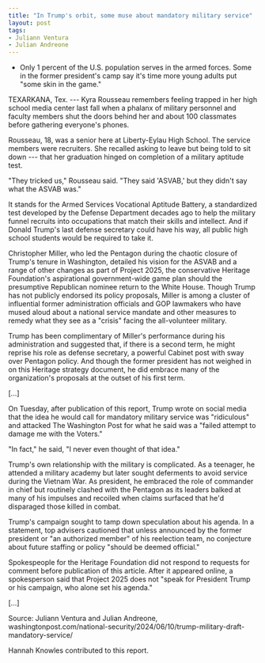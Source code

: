 ```yaml
---
title: "In Trump's orbit, some muse about mandatory military service"
layout: post
tags:
- Juliann Ventura
- Julian Andreone
---
```


- Only 1 percent of the U.S. population serves in the armed forces. Some in the former president's camp say it's time more young adults put "some skin in the game."

TEXARKANA, Tex. --- Kyra Rousseau remembers feeling trapped in her high school media center last fall when a phalanx of military personnel and faculty members shut the doors behind her and about 100 classmates before gathering everyone's phones.

Rousseau, 18, was a senior here at Liberty-Eylau High School. The service members were recruiters. She recalled asking to leave but being told to sit down --- that her graduation hinged on completion of a military aptitude test.

"They tricked us," Rousseau said. "They said 'ASVAB,' but they didn't say what the ASVAB was."

It stands for the Armed Services Vocational Aptitude Battery, a standardized test developed by the Defense Department decades ago to help the military funnel recruits into occupations that match their skills and intellect. And if Donald Trump's last defense secretary could have his way, all public high school students would be required to take it.

Christopher Miller, who led the Pentagon during the chaotic closure of Trump's tenure in Washington, detailed his vision for the ASVAB and a range of other changes as part of Project 2025, the conservative Heritage Foundation's aspirational government-wide game plan should the presumptive Republican nominee return to the White House. Though Trump has not publicly endorsed its policy proposals, Miller is among a cluster of influential former administration officials and GOP lawmakers who have mused aloud about a national service mandate and other measures to remedy what they see as a "crisis" facing the all-volunteer military.

Trump has been complimentary of Miller's performance during his administration and suggested that, if there is a second term, he might reprise his role as defense secretary, a powerful Cabinet post with sway over Pentagon policy. And though the former president has not weighed in on this Heritage strategy document, he did embrace many of the organization's proposals at the outset of his first term.

[...]

On Tuesday, after publication of this report, Trump wrote on social media that the idea he would call for mandatory military service was "ridiculous" and attacked The Washington Post for what he said was a "failed attempt to damage me with the Voters."

"In fact," he said, "I never even thought of that idea."

Trump's own relationship with the military is complicated. As a teenager, he attended a military academy but later sought deferments to avoid service during the Vietnam War. As president, he embraced the role of commander in chief but routinely clashed with the Pentagon as its leaders balked at many of his impulses and recoiled when claims surfaced that he'd disparaged those killed in combat.

Trump's campaign sought to tamp down speculation about his agenda. In a statement, top advisers cautioned that unless announced by the former president or "an authorized member" of his reelection team, no conjecture about future staffing or policy "should be deemed official."

Spokespeople for the Heritage Foundation did not respond to requests for comment before publication of this article. After it appeared online, a spokesperson said that Project 2025 does not "speak for President Trump or his campaign, who alone set his agenda."

[...]

Source: Juliann Ventura and Julian Andreone, washingtonpost.com/national-security/2024/06/10/trump-military-draft-mandatory-service/

Hannah Knowles contributed to this report.
